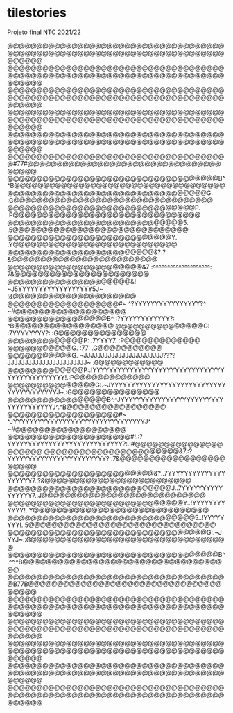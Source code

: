 # tilestories
Projeto final NTC 2021/22

@@@@@@@@@@@@@@@@@@@@@@@@@@@@@@@@@@@@@@@@@@@@@@@@@@@@@@@@@@@@@@@@@@@@@@@@@@@@@@@@
@@@@@@@@@@@@@@@@@@@@@@@@@@@@@@@@@@@@@@@@@@@@@@@@@@@@@@@@@@@@@@@@@@@@@@@@@@@@@@@@
@@@@@@@@@@@@@@@@@@@@@@@@@@@@@@@@@@@@@@@@@@@@@@@@@@@@@@@@@@@@@@@@@@@@@@@@@@@@@@@@
@@@@@@@@@@@@@@@@@@@@@@@@@@@@@@@@@@@@@@@@@@@@@@@@@@@@@@@@@@@@@@@@@@@@@@@@@@@@@@@@
@@@@@@@@@@@@@@@@@@@@@@@@@@@@@@@@@@@@@@@@@@@@@@@@@@@@@@@@@@@@@@@@@@@@@@@@@@@@@@@@
@@@@@@@@@@@@@@@@@@@@@@@@@@@@@@@@@@@@@@#77#@@@@@@@@@@@@@@@@@@@@@@@@@@@@@@@@@@@@@@
@@@@@@@@@@@@@@@@@@@@@@@@@@@@@@@@@@@@B^    ^B@@@@@@@@@@@@@@@@@@@@@@@@@@@@@@@@@@@@
@@@@@@@@@@@@@@@@@@@@@@@@@@@@@@@@@@G:        :G@@@@@@@@@@@@@@@@@@@@@@@@@@@@@@@@@@
@@@@@@@@@@@@@@@@@@@@@@@@@@@@@@@@P.            .P@@@@@@@@@@@@@@@@@@@@@@@@@@@@@@@@
@@@@@@@@@@@@@@@@@@@@@@@@@@@@@@5.                .5@@@@@@@@@@@@@@@@@@@@@@@@@@@@@@
@@@@@@@@@@@@@@@@@@@@@@@@@@@@Y.                    .Y@@@@@@@@@@@@@@@@@@@@@@@@@@@@
@@@@@@@@@@@@@@@@@@@@@@@@@&?                          ?&@@@@@@@@@@@@@@@@@@@@@@@@@
@@@@@@@@@@@@@@@@@@@@@@@&7  :~~^^^^^^^^^^^^^^^^^^^^~~:  7&@@@@@@@@@@@@@@@@@@@@@@@
@@@@@@@@@@@@@@@@@@@@@&!     ~J5YYYYYYYYYYYYYYYYYY5J~     !&@@@@@@@@@@@@@@@@@@@@@
@@@@@@@@@@@@@@@@@@@#~         ^?YYYYYYYYYYYYYYYY?^         ~#@@@@@@@@@@@@@@@@@@@
@@@@@@@@@@@@@@@@@B^             :?YYYYYYYYYYYY?:             ^B@@@@@@@@@@@@@@@@@
@@@@@@@@@@@@@@@G:                 :7YYYYYYYY?:                 :G@@@@@@@@@@@@@@@
@@@@@@@@@@@@@P:                     .7YYYY7.                     :P@@@@@@@@@@@@@
@@@@@@@@@@@G.                         :77:                         .G@@@@@@@@@@@
@@@@@@@@@@@G. ~JJJJJJJJJJJJJJJJJJJJJJJ????JJJJJJJJJJJJJJJJJJJJJJJ~ .G@@@@@@@@@@@
@@@@@@@@@@@@@P:.!YYYYYYYYYYYYYYYYYYYYYYYYYYYYYYYYYYYYYYYYYYYYYY!.:P@@@@@@@@@@@@@
@@@@@@@@@@@@@@@G:.~JYYYYYYYYYYYYYYYYYYYYYYYYYYYYYYYYYYYYYYYYJ~.:G@@@@@@@@@@@@@@@
@@@@@@@@@@@@@@@@@B^.^JYYYYYYYYYYYYYYYYYYYYYYYYYYYYYYYYYYYYJ^.^B@@@@@@@@@@@@@@@@@
@@@@@@@@@@@@@@@@@@@#~ ^JYYYYYYYYYYYYYYYYYYYYYYYYYYYYYYYYJ^ ~#@@@@@@@@@@@@@@@@@@@
@@@@@@@@@@@@@@@@@@@@@#!.:?YYYYYYYYYYYYYYYYYYYYYYYYYYYY?:.!#@@@@@@@@@@@@@@@@@@@@@
@@@@@@@@@@@@@@@@@@@@@@@&7.:?YYYYYYYYYYYYYYYYYYYYYYYY?:.7&@@@@@@@@@@@@@@@@@@@@@@@
@@@@@@@@@@@@@@@@@@@@@@@@@&?..7YYYYYYYYYYYYYYYYYYYY7..?&@@@@@@@@@@@@@@@@@@@@@@@@@
@@@@@@@@@@@@@@@@@@@@@@@@@@@@J..7YYYYYYYYYYYYYYYY7..J@@@@@@@@@@@@@@@@@@@@@@@@@@@@
@@@@@@@@@@@@@@@@@@@@@@@@@@@@@@Y..!YYYYYYYYYYYY!..Y@@@@@@@@@@@@@@@@@@@@@@@@@@@@@@
@@@@@@@@@@@@@@@@@@@@@@@@@@@@@@@@5..!YYYYYYYY!..5@@@@@@@@@@@@@@@@@@@@@@@@@@@@@@@@
@@@@@@@@@@@@@@@@@@@@@@@@@@@@@@@@@@G:.~JYYJ~.:G@@@@@@@@@@@@@@@@@@@@@@@@@@@@@@@@@@
@@@@@@@@@@@@@@@@@@@@@@@@@@@@@@@@@@@@B^.^^.^B@@@@@@@@@@@@@@@@@@@@@@@@@@@@@@@@@@@@
@@@@@@@@@@@@@@@@@@@@@@@@@@@@@@@@@@@@@@B77B@@@@@@@@@@@@@@@@@@@@@@@@@@@@@@@@@@@@@@
@@@@@@@@@@@@@@@@@@@@@@@@@@@@@@@@@@@@@@@@@@@@@@@@@@@@@@@@@@@@@@@@@@@@@@@@@@@@@@@@
@@@@@@@@@@@@@@@@@@@@@@@@@@@@@@@@@@@@@@@@@@@@@@@@@@@@@@@@@@@@@@@@@@@@@@@@@@@@@@@@
@@@@@@@@@@@@@@@@@@@@@@@@@@@@@@@@@@@@@@@@@@@@@@@@@@@@@@@@@@@@@@@@@@@@@@@@@@@@@@@@
@@@@@@@@@@@@@@@@@@@@@@@@@@@@@@@@@@@@@@@@@@@@@@@@@@@@@@@@@@@@@@@@@@@@@@@@@@@@@@@@
@@@@@@@@@@@@@@@@@@@@@@@@@@@@@@@@@@@@@@@@@@@@@@@@@@@@@@@@@@@@@@@@@@@@@@@@@@@@@@@@
